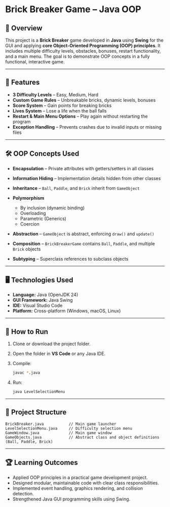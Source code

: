 
# **Brick Breaker Game – Java OOP**

## 🎯 **Overview**

This project is a **Brick Breaker** game developed in **Java** using **Swing** for the GUI and applying **core Object-Oriented Programming (OOP) principles**.
It includes multiple difficulty levels, obstacles, bonuses, restart functionality, and a main menu.
The goal is to demonstrate OOP concepts in a fully functional, interactive game.

---

## 📜 **Features**

* **3 Difficulty Levels** – Easy, Medium, Hard
* **Custom Game Rules** – Unbreakable bricks, dynamic levels, bonuses
* **Score System** – Gain points for breaking bricks
* **Lives System** – Lose a life when the ball falls
* **Restart & Main Menu Options** – Play again without restarting the program
* **Exception Handling** – Prevents crashes due to invalid inputs or missing files

---

## 🛠 **OOP Concepts Used**

* **Encapsulation** – Private attributes with getters/setters in all classes
* **Information Hiding** – Implementation details hidden from other classes
* **Inheritance** – `Ball`, `Paddle`, and `Brick` inherit from `GameObject`
* **Polymorphism**

  * By inclusion (dynamic binding)
  * Overloading
  * Parametric (Generics)
  * Coercion
* **Abstraction** – `GameObject` is abstract, enforcing `draw()` and `update()`
* **Composition** – `BrickBreakerGame` contains `Ball`, `Paddle`, and multiple `Brick` objects
* **Subtyping** – Superclass references to subclass objects

---

## 🖥 **Technologies Used**

* **Language:** Java (OpenJDK 24)
* **GUI Framework:** Java Swing
* **IDE:** Visual Studio Code
* **Platform:** Cross-platform (Windows, macOS, Linux)

---

## 🚀 **How to Run**

1. Clone or download the project folder.
2. Open the folder in **VS Code** or any Java IDE.
3. Compile:

   ```bash
   javac *.java
   ```
4. Run:

   ```bash
   java LevelSelectionMenu
   ```

---

## 📂 **Project Structure**

```
BrickBreaker.java           // Main game launcher
LevelSelectionMenu.java     // Difficulty selection menu
GameWindow.java             // Main game window
GameObjects.java            // Abstract class and object definitions (Ball, Paddle, Brick)
```

---

## 🏆 **Learning Outcomes**

* Applied OOP principles in a practical game development project.
* Designed modular, maintainable code with clear class responsibilities.
* Implemented event handling, graphics rendering, and collision detection.
* Strengthened Java GUI programming skills using Swing.

